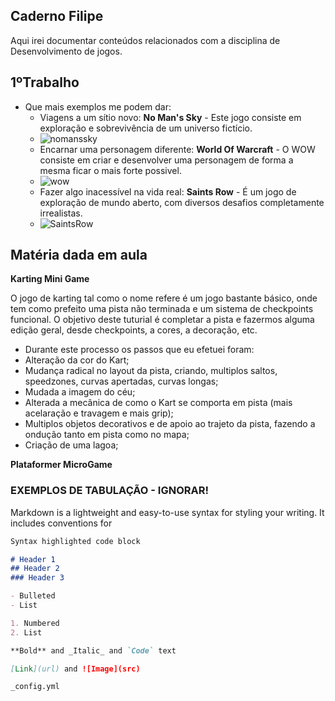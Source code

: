 ## Caderno Filipe

Aqui irei documentar conteúdos relacionados com a disciplina de Desenvolvimento de jogos.

## 1ºTrabalho
- Que mais exemplos me podem dar:
  - Viagens a um sítio novo: **No Man's Sky** - Este jogo consiste em exploração e sobrevivência de um universo fictício.
  - ![nomanssky](https://user-images.githubusercontent.com/46561409/138929312-655aaf3b-500d-40f5-b0ea-821c01fb5c35.jpg)
  - Encarnar uma personagem diferente: **World Of Warcraft** - O WOW consiste em criar e desenvolver uma personagem de forma a mesma ficar o mais forte possivel.
  - ![wow](https://user-images.githubusercontent.com/46561409/138930539-947a2e9b-2507-413e-af62-e33243fd02f6.jpg)
  - Fazer algo inacessível na vida real: **Saints Row** - É um jogo de exploração de mundo aberto, com diversos desafios completamente irrealistas.
  - ![SaintsRow](https://user-images.githubusercontent.com/46561409/138930451-3ff5451e-2aff-43a4-851e-687a0faccb8c.jpg)


## Matéria dada em aula

**Karting Mini Game**

O jogo de karting tal como o nome refere é um jogo bastante básico, onde tem como prefeito uma pista não terminada e um sistema de checkpoints funcional.
O objetivo deste tuturial é completar a pista e fazermos alguma edição geral, desde checkpoints, a cores, a decoração, etc.
 - Durante este processo os passos que eu efetuei foram:
  - Alteração da cor do Kart;
  - Mudança radical no layout da pista, criando, multiplos saltos, speedzones, curvas apertadas, curvas longas;
  - Mudada a imagem do céu;
  - Alterada a mecânica de como o Kart se comporta em pista (mais acelaração e travagem e mais grip);
  - Multiplos objetos decorativos e de apoio ao trajeto da pista, fazendo a ondução tanto em pista como no mapa;
  - Criação de uma lagoa;

**Plataformer MicroGame**


### EXEMPLOS DE TABULAÇÃO - IGNORAR!

Markdown is a lightweight and easy-to-use syntax for styling your writing. It includes conventions for

```markdown
Syntax highlighted code block

# Header 1
## Header 2
### Header 3

- Bulleted
- List

1. Numbered
2. List

**Bold** and _Italic_ and `Code` text

[Link](url) and ![Image](src)
```

 `_config.yml`

